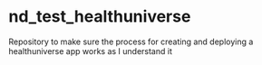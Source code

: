 # nd_test_healthuniverse
Repository to make sure the process for creating and deploying a healthuniverse app works as I understand it

